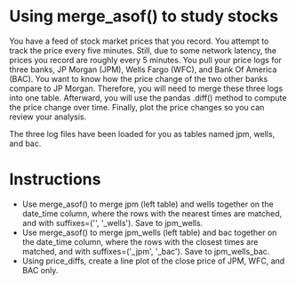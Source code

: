 # Using merge_asof() to study stocks
You have a feed of stock market prices that you record. You attempt to track the price every five minutes. Still, due to some network latency, the prices you record are roughly every 5 minutes. You pull your price logs for three banks, JP Morgan (JPM), Wells Fargo (WFC), and Bank Of America (BAC). You want to know how the price change of the two other banks compare to JP Morgan. Therefore, you will need to merge these three logs into one table. Afterward, you will use the pandas .diff() method to compute the price change over time. Finally, plot the price changes so you can review your analysis.

The three log files have been loaded for you as tables named jpm, wells, and bac.

# Instructions
- Use merge_asof() to merge jpm (left table) and wells together on the date_time column, where the rows with the nearest times are matched, and with suffixes=('', '_wells'). Save to jpm_wells.
- Use merge_asof() to merge jpm_wells (left table) and bac together on the date_time column, where the rows with the closest times are matched, and with suffixes=('_jpm', '_bac'). Save to jpm_wells_bac.
- Using price_diffs, create a line plot of the close price of JPM, WFC, and BAC only.
